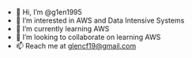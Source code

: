 - 👋 Hi, I’m @g1en1995
- 👀 I’m interested in AWS and Data Intensive Systems
- 🌱 I’m currently learning AWS
- 💞️ I’m looking to collaborate on learning AWS
- 📫 Reach me at glencf19@gmail.com

<!---
g1en1995/g1en1995 is a ✨ special ✨ repository because its `README.md` (this file) appears on your GitHub profile.
You can click the Preview link to take a look at your changes.
--->
